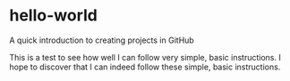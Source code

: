 # hello-world
A quick introduction to creating projects in GitHub


This is a test to see how well I can follow very simple, basic instructions. I hope to discover that I can indeed follow these simple, basic instructions.
